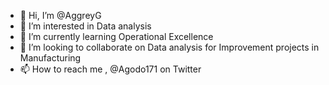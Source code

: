 - 👋 Hi, I’m @AggreyG
- 👀 I’m interested in Data analysis
- 🌱 I’m currently learning Operational Excellence
- 💞️ I’m looking to collaborate on Data analysis for Improvement projects in Manufacturing
- 📫 How to reach me , @Agodo171 on Twitter

<!---
AggreyG/AggreyG is a ✨ special ✨ repository because its `README.md` (this file) appears on your GitHub profile.
You can click the Preview link to take a look at your changes.
--->
